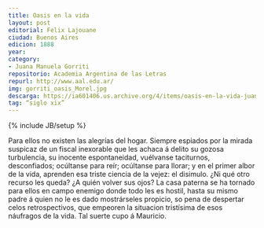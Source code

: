 ```yaml
---
title: Oasis en la vida
layout: post
editorial: Felix Lajouane
ciudad: Buenos Aires
edicion: 1888
year:
category:
- Juana Manuela Gorriti
repositorio: Academia Argentina de las Letras
repurl: http://www.aal.edu.ar/
img: gorriti_oasis_Morel.jpg
descarga: https://ia601406.us.archive.org/4/items/oasis-en-la-vida-juana-manuela-gorriti/Oasis_en_la_vida_-_Juana_Manuela_Gorriti.pdf
tag: “siglo xix”
---
```

{% include JB/setup %}

Para ellos no existen las alegrías del hogar. Siempre espiados por la mirada suspicaz de un fiscal inexorable que les achaca á delito su gozosa turbulencia, su inocente espontaneidad, vuélvanse taciturnos, desconfiados; ocúltanse para reír; ocúltanse para llorar; y en el primer albor de la vida, aprenden esa triste ciencia de la vejez: el disimulo. ¿Ni qué otro recurso les queda? ¿A quién volver sus ojos?
La casa paterna se ha tornado para ellos en campo enemigo donde todo les es hostil, hasta su mismo padre á quien no le es dado mostrárseles propicio, so pena de despertar celos retrospectivos, que empeoren la situacion tristísima de esos náufragos de la vida. 
Tal suerte cupo á  Mauricio.
